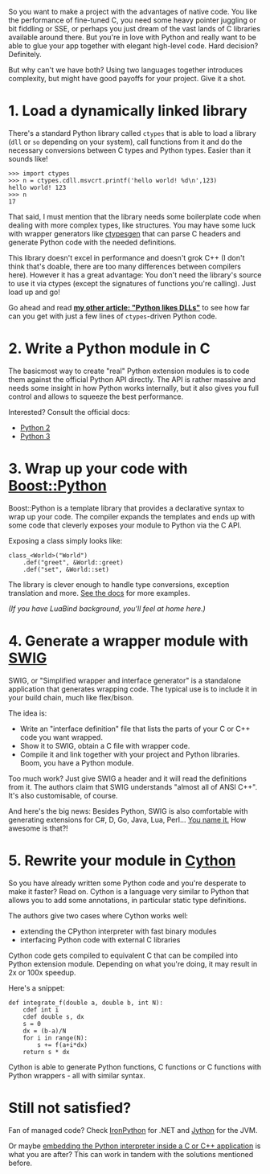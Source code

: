 <!--
.. title: 5 ways to use Python with native code
.. slug: 5-ways-to-use-python-with-native-code
.. date: 2013-01-29 21:07:38 UTC
.. tags: python, polyglot
.. category: dev
.. link:
.. description:
.. type: text
-->

So you want to make a project with the advantages of native code. You like the performance of fine-tuned C, you need some heavy pointer juggling or bit fiddling or SSE, or perhaps you just dream of the vast lands of C libraries available around there. But you're in love with Python and really want to be able to glue your app together with elegant high-level code. Hard decision? Definitely.

But why can't we have both? Using two languages together introduces complexity, but might have good payoffs for your project. Give it a shot.

<!--more-->

# 1. Load a dynamically linked library

There's a standard Python library called `ctypes` that is able to load a library (`dll` or `so` depending on your system), call functions from it and do the necessary conversions between C types and Python types. Easier than it sounds like!

    >>> import ctypes
    >>> n = ctypes.cdll.msvcrt.printf('hello world! %d\n',123)
    hello world! 123
    >>> n
    17

That said, I must mention that the library needs some boilerplate code when dealing with more complex types, like structures. You may have some luck with wrapper generators like [ctypesgen][ctypesgen] that can parse C headers and generate Python code with the needed definitions.

[ctypesgen]: http://code.google.com/p/ctypesgen/

This library doesn't excel in performance and doesn't grok C++ (I don't think that's doable, there are too many differences between compilers here). However it has a great advantage: You don't need the library's source to use it via ctypes (except the signatures of functions you're calling). Just load up and go!

Go ahead and read [**my other article: "Python likes DLLs"**][glfw] to see how far can you get with just a few lines of `ctypes`-driven Python code.

[glfw]: /2012/10/python-likes-dlls/

# 2. Write a Python module in C

The basicmost way to create "real" Python extension modules is to code them against the official Python API directly. The API is rather massive and needs some insight in how Python works internally, but it also gives you full control and allows to squeeze the best performance.

Interested? Consult the official docs:

- [Python 2](http://docs.python.org/2/c-api/)
- [Python 3](http://docs.python.org/3/c-api/)

# 3. Wrap up your code with [Boost::Python][boost]

Boost::Python is a template library that provides a declarative syntax to wrap up your code. The compiler expands the templates and ends up with some code that cleverly exposes your module to Python via the C API.

Exposing a class simply looks like:

    class_<World>("World")
        .def("greet", &World::greet)
        .def("set", &World::set)

The library is clever enough to handle type conversions, exception translation and more. [See the docs][boost] for more examples.

*(If you have LuaBind background, you'll feel at home here.)*

[boost]: http://www.boost.org/doc/libs/release/libs/python/

# 4. Generate a wrapper module with [SWIG][swig]

SWIG, or "Simplified wrapper and interface generator" is a standalone application that generates wrapping code. The typical use is to include it in your build chain, much like flex/bison.

The idea is:

- Write an "interface definition" file that lists the parts of your C or C++ code you want wrapped.
- Show it to SWIG, obtain a C file with wrapper code.
- Compile it and link together with your project and Python libraries. Boom, you have a Python module.

Too much work? Just give SWIG a header and it will read the definitions from it. The authors claim that SWIG understands "almost all of ANSI C++". It's also customisable, of course.

And here's the big news: Besides Python, SWIG is also comfortable with generating extensions for C#, D, Go, Java, Lua, Perl... [You name it.][swig_compare] How awesome is that?!

[swig]: http://www.swig.org/
[swig_compare]: http://www.swig.org/compare.html

# 5. Rewrite your module in [Cython][cython]

So you have already written some Python code and you're desperate to make it faster? Read on. Cython is a language very similar to Python that allows you to add some annotations, in particular static type definitions.

The authors give two cases where Cython works well:

- extending the CPython interpreter with fast binary modules
- interfacing Python code with external C libraries

Cython code gets compiled to equivalent C that can be compiled into Python extension module. Depending on what you're doing, it may result in 2x or 100x speedup.

Here's a snippet:

	def integrate_f(double a, double b, int N):
	    cdef int i
	    cdef double s, dx
	    s = 0
	    dx = (b-a)/N
	    for i in range(N):
	        s += f(a+i*dx)
	    return s * dx

Cython is able to generate Python functions, C functions or C functions with Python wrappers - all with similar syntax.

[cython]: http://docs.cython.org/src/quickstart/overview.html

# Still not satisfied?

Fan of managed code? Check [IronPython][iron] for .NET and [Jython][jython] for the JVM.

[iron]: https://ironpython.net/
[jython]: https://www.jython.org/

Or maybe [embedding the Python interpreter inside a C or C++ application][embedding] is what you are after? This can work in tandem with the solutions mentioned before.

[embedding]: http://docs.python.org/2/extending/embedding.html
